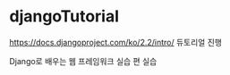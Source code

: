 # djangoTutorial

https://docs.djangoproject.com/ko/2.2/intro/ 듀토리얼 진행

Django로 배우는 웹 프레임워크 실습 편 실습 
